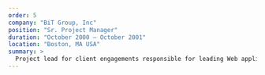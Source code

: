 ```yaml
---
order: 5
company: "BiT Group, Inc"
position: "Sr. Project Manager"
duration: "October 2000 – October 2001"
location: "Boston, MA USA"
summary: >
  Project lead for client engagements responsible for leading Web application design and development teams of up to 13.  Managed schedule, budget and deliverables for a $2m Web-based custom workflow application for the temporary staffing arm of Fidelity Investments.
---
```

